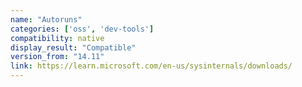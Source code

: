 ```yaml
---
name: "Autoruns"
categories: ['oss', 'dev-tools']
compatibility: native
display_result: "Compatible"
version_from: "14.11"
link: https://learn.microsoft.com/en-us/sysinternals/downloads/
---
```

